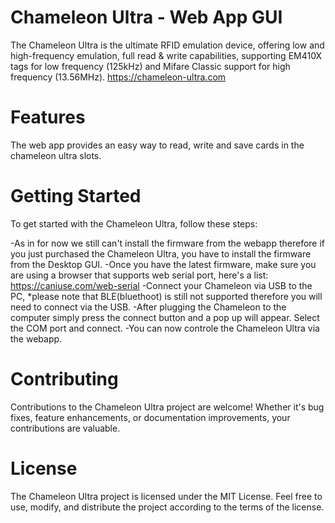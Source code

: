 # Chameleon Ultra - Web App GUI

The Chameleon Ultra is the ultimate RFID emulation device, offering low and high-frequency emulation, full read & write capabilities, supporting EM410X tags for low frequency (125kHz) and Mifare Classic support for high frequency (13.56MHz). 
https://chameleon-ultra.com

# Features

The web app provides an easy way to read, write and save cards in the chameleon ultra slots.

# Getting Started

To get started with the Chameleon Ultra, follow these steps:
 
 -As in for now we still can't install the firmware from the webapp therefore if you just purchased the Chameleon Ultra, you have to install the firmware from the Desktop GUI.
 -Once you have the latest firmware, make sure you are using a browser that supports web serial port, here's a list: https://caniuse.com/web-serial 
 -Connect your Chameleon via USB to the PC, *please note that BLE(bluethoot) is still not supported therefore you will need to connect via the USB.
 -After plugging the Chameleon to the computer simply press the connect button and a pop up will appear. Select the COM port and connect.
 -You can now controle the Chameleon Ultra via the webapp.

# Contributing

Contributions to the Chameleon Ultra project are welcome! Whether it's bug fixes, feature enhancements, or documentation improvements, your contributions are valuable.

# License

The Chameleon Ultra project is licensed under the MIT License. Feel free to use, modify, and distribute the project according to the terms of the license.

